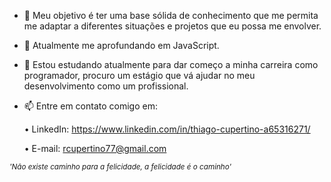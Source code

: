 
- 👀 Meu objetivo é ter uma base sólida de conhecimento que me permita me adaptar a diferentes situações e projetos que eu possa me envolver.
- 🌱 Atualmente me aprofundando em JavaScript.
- 💞️ Estou estudando atualmente para dar começo a minha carreira como programador, procuro um estágio que vá ajudar no meu desenvolvimento como um profissional.

- 📫 Entre em contato comigo em:

  • LinkedIn: https://www.linkedin.com/in/thiago-cupertino-a65316271/
  
  • E-mail: rcupertino77@gmail.com 



<sub>_'Não existe caminho para a felicidade, a felicidade é o caminho'_</sub>

<!---
ThCupertino/ThCupertino is a ✨ special ✨ repository because its `README.md` (this file) appears on your GitHub profile.
You can click the Preview link to take a look at your changes.
--->
